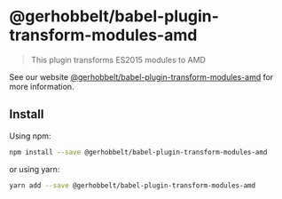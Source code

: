 # @gerhobbelt/babel-plugin-transform-modules-amd

> This plugin transforms ES2015 modules to AMD

See our website [@gerhobbelt/babel-plugin-transform-modules-amd](https://babeljs.io/docs/en/next/babel-plugin-transform-modules-amd.html) for more information.

## Install

Using npm:

```sh
npm install --save @gerhobbelt/babel-plugin-transform-modules-amd
```

or using yarn:

```sh
yarn add --save @gerhobbelt/babel-plugin-transform-modules-amd
```
